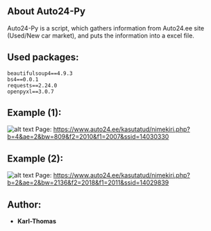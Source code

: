 ## About Auto24-Py
Auto24-Py is a script, which gathers information from Auto24.ee site (Used/New car market), and 
puts the information into a excel file.

## Used packages:
```
beautifulsoup4==4.9.3
bs4==0.0.1
requests==2.24.0
openpyxl==3.0.7
```

## Example (1):
![alt text](https://i.postimg.cc/GmfV9Kgn/image-2021-06-12-212847.png)
Page: https://www.auto24.ee/kasutatud/nimekiri.php?b=4&ae=2&bw=809&f2=2010&f1=2007&ssid=14030330

## Example (2):
![alt text](https://i.postimg.cc/ZKCL0SG0/image-2021-06-12-213130.png)
Page: https://www.auto24.ee/kasutatud/nimekiri.php?b=2&ae=2&bw=2136&f2=2018&f1=2011&ssid=14029839
## Author: 
* **Karl-Thomas**
